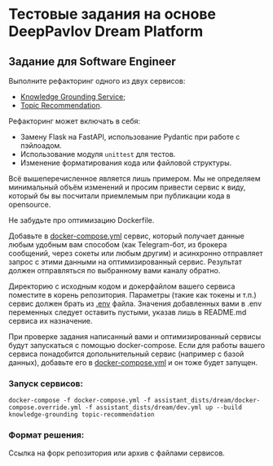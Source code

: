 #  Тестовые задания на основе DeepPavlov Dream Platform

## Задание для Software Engineer 

Выполните рефакторинг одного из двух сервисов:

- [Knowledge Grounding Service](https://github.com/deepmipt/dream/tree/dev/services/knowledge_grounding);
- [Topic Recommendation](https://github.com/deepmipt/dream/tree/dev/annotators/topic_recommendation).

Рефакторинг может включать в себя:

- Замену Flask на FastAPI, использование Pydantic при работе с пэйлоадом.
- Использование модуля `unittest` для тестов.
- Изменение форматирования кода или файловой структуры.

Всё вышеперечисленное является лишь примером. Мы не определяем минимальный объём изменений и просим привести сервис к виду, который бы вы посчитали приемлемым при публикации кода в opensource.

Не забудьте про оптимизацию Dockerfile.

Добавьте в [docker-compose.yml](https://github.com/deepmipt/dream/blob/dev/docker-compose.yml) сервис, который получает данные любым удобным вам способом (как Telegram-бот, из брокера сообщений, через сокеты или любым другим) и асинхронно отправляет запрос с этими данными на оптимизированный сервис. Результат должен отправляться по выбранному вами каналу обратно.

Директорию с исходным кодом и докерфайлом вашего сервиса поместите в корень репозитория. Параметры (такие как токены и т.п.) сервис должен брать из [.env](https://github.com/deepmipt/dream/blob/dev/.env) файла. Значения добавленных вами в .env переменных следует оставить пустыми, указав лишь в README.md сервиса их назначение.

При проверке задания написанный вами и оптимизированный сервисы будут запускаться с помощью docker-compose. Если для работы вашего сервиса понадобится допольнительный сервис (например с базой данных), добавьте его в [docker-compose.yml](https://github.com/deepmipt/dream/blob/dev/docker-compose.yml) и он тоже будет запущен.

### Запуск сервисов:

```commandline
docker-compose -f docker-compose.yml -f assistant_dists/dream/docker-compose.override.yml -f assistant_dists/dream/dev.yml up --build knowledge-grounding topic-recommendation
```

### Формат решения:

Ссылка на форк репозитория или архив с файлами сервисов.
